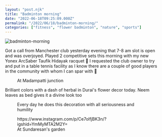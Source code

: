 ```yaml
---
layout: "post.njk"
title: "Badminton morning"
date: "2022-06-18T09:25:09.000Z"
permalink: "/2022/06/18/badminton-morning/"
categories: ["fitness", "flower badminton", "nature", "sports"]
---
```


![badminton-morning](/assets/images/image59.jpg)

<!-- wp:paragraph -->
<p>Got a call from Manchester club yesterday evening that 7-8 am slot is open and was overjoyed. Played 2 competitive sets this morning with my new Yonex ArcSaber Taufik Hidayak racquet 🎾 I requested the club owner to try and put in a table tennis facility as I know there are a couple of good players in the community with whom I can spar with 🏓</p>
<!-- /wp:paragraph -->

<!-- wp:image {"id":443,"sizeSlug":"large"} -->
<figure class="wp-block-image size-large"></figure>
<!-- /wp:image -->

<!-- wp:image {"id":442} -->
<figure class="wp-block-image"><figcaption>At Madampatti junction</figcaption></figure>
<!-- /wp:image -->

<!-- wp:paragraph -->
<p>Brilliant colors with a dash of herbal in Durai's flower decor today. Neem leaves as bed gives it a divine look too</p>
<!-- /wp:paragraph -->

<!-- wp:image {"id":445,"sizeSlug":"large"} -->
<figure class="wp-block-image size-large"></figure>
<!-- /wp:image -->

<!-- wp:image {"id":444} -->
<figure class="wp-block-image"><figcaption>Every day he does this decoration with all seriousness and humility</figcaption></figure>
<!-- /wp:image -->

<!-- wp:embed {"url":"https://www.instagram.com/p/Ce7olfjBK3n/?igshid=YmMyMTA2M2Y=","type":"rich","providerNameSlug":"instagram","responsive":true} -->
<figure class="wp-block-embed is-type-rich is-provider-instagram wp-block-embed-instagram"><div class="wp-block-embed__wrapper">
https://www.instagram.com/p/Ce7olfjBK3n/?igshid=YmMyMTA2M2Y=
</div><figcaption>At Sundaresan's garden</figcaption></figure>
<!-- /wp:embed -->
